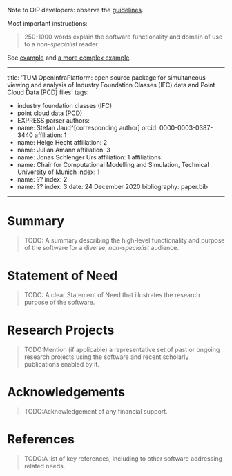 
Note to OIP developers: observe the [guidelines](https://joss.readthedocs.io/en/latest/submitting.html#what-should-my-paper-contain).

Most important instructions:

> 250-1000 words
> explain the software functionality and domain of use to a *non-specialist* reader

See [example](http://bit.ly/2x22gxT) and [a more complex example](https://joss.readthedocs.io/en/latest/submitting.html#example-paper-and-bibliography).

---
title: 'TUM OpenInfraPlatform: open source package for simultaneous viewing and analysis of Industry Foundation Classes (IFC) data and Point Cloud Data (PCD) files'
tags:
  - industry foundation classes (IFC)
  - point cloud data (PCD)
  - EXPRESS parser
authors:
  - name: Stefan Jaud^[corresponding author]
    orcid: 0000-0003-0387-3440
    affiliation: 1
  - name: Helge Hecht
    affiliation: 2
  - name: Julian Amann
    affiliation: 3
  - name: Jonas Schlenger Urs
    affiliation: 1
affiliations:
 - name: Chair for Computational Modelling and Simulation, Technical University of Munich
   index: 1
 - name: ??
   index: 2
 - name: ??
   index: 3
date: 24 December 2020
bibliography: paper.bib
---

# Summary

> TODO: A summary describing the high-level functionality and purpose of the software for a diverse, *non-specialist* audience.

# Statement of Need

> TODO: A clear Statement of Need that illustrates the research purpose of the software.

# Research Projects

> TODO:Mention (if applicable) a representative set of past or ongoing research projects using the software and recent scholarly publications enabled by it.

# Acknowledgements

> TODO:Acknowledgement of any financial support.

# References

> TODO:A list of key references, including to other software addressing related needs.
